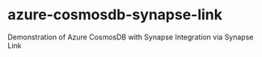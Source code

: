 # azure-cosmosdb-synapse-link
Demonstration of Azure CosmosDB with Synapse Integration via Synapse Link

